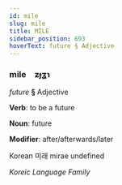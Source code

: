 ```yaml
---
id: mile
slug: mile
title: MİLE
sidebar_position: 693
hoverText: future § Adjective
---
```


### mile&emsp;<span kind="abugida">ƶɟʓɿ</span>

*future* **§** Adjective

**Verb**: to be a future

**Noun**: future

**Modifier**: after/afterwards/later

Korean 미래 mirae undefined

*Koreic Language Family*